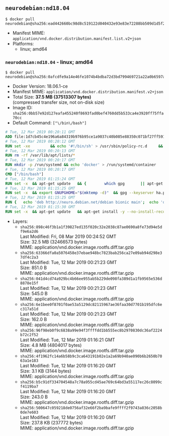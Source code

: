 ## `neurodebian:nd18.04`

```console
$ docker pull neurodebian@sha256:ead442660bc98d8c519122d040432e93e83e72288bb509d1d5f22fed8df7e686
```

-	Manifest MIME: `application/vnd.docker.distribution.manifest.list.v2+json`
-	Platforms:
	-	linux; amd64

### `neurodebian:nd18.04` - linux; amd64

```console
$ docker pull neurodebian@sha256:0afcdfe9a14e46fe1074b4bdba72d3bd799469721a22a0b6597a94cf06caed8e
```

-	Docker Version: 18.06.1-ce
-	Manifest MIME: `application/vnd.docker.distribution.manifest.v2+json`
-	Total Size: **37.5 MB (37513307 bytes)**  
	(compressed transfer size, not on-disk size)
-	Image ID: `sha256:0bb57e92d127eafa455240f8693fad0bef4760dd5b533ca4e3920ff75ffa70cc`
-	Default Command: `["\/bin\/bash"]`

```dockerfile
# Tue, 12 Mar 2019 00:20:11 GMT
ADD file:1d7cb45c4e196a6a84319b976b95ce1a9037c40b085e88350c071bf27ff59166 in / 
# Tue, 12 Mar 2019 00:20:12 GMT
RUN set -xe 		&& echo '#!/bin/sh' > /usr/sbin/policy-rc.d 	&& echo 'exit 101' >> /usr/sbin/policy-rc.d 	&& chmod +x /usr/sbin/policy-rc.d 		&& dpkg-divert --local --rename --add /sbin/initctl 	&& cp -a /usr/sbin/policy-rc.d /sbin/initctl 	&& sed -i 's/^exit.*/exit 0/' /sbin/initctl 		&& echo 'force-unsafe-io' > /etc/dpkg/dpkg.cfg.d/docker-apt-speedup 		&& echo 'DPkg::Post-Invoke { "rm -f /var/cache/apt/archives/*.deb /var/cache/apt/archives/partial/*.deb /var/cache/apt/*.bin || true"; };' > /etc/apt/apt.conf.d/docker-clean 	&& echo 'APT::Update::Post-Invoke { "rm -f /var/cache/apt/archives/*.deb /var/cache/apt/archives/partial/*.deb /var/cache/apt/*.bin || true"; };' >> /etc/apt/apt.conf.d/docker-clean 	&& echo 'Dir::Cache::pkgcache ""; Dir::Cache::srcpkgcache "";' >> /etc/apt/apt.conf.d/docker-clean 		&& echo 'Acquire::Languages "none";' > /etc/apt/apt.conf.d/docker-no-languages 		&& echo 'Acquire::GzipIndexes "true"; Acquire::CompressionTypes::Order:: "gz";' > /etc/apt/apt.conf.d/docker-gzip-indexes 		&& echo 'Apt::AutoRemove::SuggestsImportant "false";' > /etc/apt/apt.conf.d/docker-autoremove-suggests
# Tue, 12 Mar 2019 00:20:13 GMT
RUN rm -rf /var/lib/apt/lists/*
# Tue, 12 Mar 2019 00:20:17 GMT
RUN mkdir -p /run/systemd && echo 'docker' > /run/systemd/container
# Tue, 12 Mar 2019 00:20:17 GMT
CMD ["/bin/bash"]
# Tue, 12 Mar 2019 01:15:24 GMT
RUN set -x 	&& apt-get update 	&& { 		which gpg 		|| apt-get install -y --no-install-recommends gnupg 	; } 	&& { 		gpg --version | grep -q '^gpg (GnuPG) 1\.' 		|| apt-get install -y --no-install-recommends dirmngr 	; } 	&& rm -rf /var/lib/apt/lists/*
# Tue, 12 Mar 2019 01:15:25 GMT
RUN set -x 	&& export GNUPGHOME="$(mktemp -d)" 	&& gpg --keyserver ha.pool.sks-keyservers.net --recv-keys DD95CC430502E37EF840ACEEA5D32F012649A5A9 	&& gpg --export DD95CC430502E37EF840ACEEA5D32F012649A5A9 > /etc/apt/trusted.gpg.d/neurodebian.gpg 	&& rm -rf "$GNUPGHOME" 	&& apt-key list | grep neurodebian
# Tue, 12 Mar 2019 01:15:25 GMT
RUN { 	echo 'deb http://neuro.debian.net/debian bionic main'; 	echo 'deb http://neuro.debian.net/debian data main'; 	echo '#deb-src http://neuro.debian.net/debian-devel bionic main'; } > /etc/apt/sources.list.d/neurodebian.sources.list
# Tue, 12 Mar 2019 01:15:30 GMT
RUN set -x 	&& apt-get update 	&& apt-get install -y --no-install-recommends neurodebian-freeze eatmydata 	&& ln -s /usr/bin/eatmydata /usr/local/bin/apt-get 	&& rm -rf /var/lib/apt/lists/*
```

-	Layers:
	-	`sha256:898c46f3b1a1f39827ed135f020c32e2038c87ae0690a8fe73d94e5df9e6a2d6`  
		Last Modified: Fri, 08 Mar 2019 00:24:52 GMT  
		Size: 32.5 MB (32466573 bytes)  
		MIME: application/vnd.docker.image.rootfs.diff.tar.gzip
	-	`sha256:63366dfa0a5076458e37ebae948bc7823bab256ca27e09ab94d298e37df4c2a3`  
		Last Modified: Tue, 12 Mar 2019 00:21:23 GMT  
		Size: 851.0 B  
		MIME: application/vnd.docker.image.rootfs.diff.tar.gzip
	-	`sha256:041d4cd74a929bc4b66ee955ab5b229de098fa389d1a1fb9565e536d8878e15f`  
		Last Modified: Tue, 12 Mar 2019 00:21:23 GMT  
		Size: 545.0 B  
		MIME: application/vnd.docker.image.rootfs.diff.tar.gzip
	-	`sha256:6e1bee0f8701f0ae53a5129dc82115967ae36faa30d7701b195dfc6ec317a51d`  
		Last Modified: Tue, 12 Mar 2019 00:21:23 GMT  
		Size: 162.0 B  
		MIME: application/vnd.docker.image.rootfs.diff.tar.gzip
	-	`sha256:96f98eb0f9c6838a99e94f3ffffdd1bb555ec8b2970830dc36af2224b72c2f52`  
		Last Modified: Tue, 12 Mar 2019 01:16:21 GMT  
		Size: 4.8 MB (4804017 bytes)  
		MIME: application/vnd.docker.image.rootfs.diff.tar.gzip
	-	`sha256:4f1962fc14a6b58b9c3ca643191b02e1a2a69b940ae090b6b2650b7063a1e183`  
		Last Modified: Tue, 12 Mar 2019 01:16:20 GMT  
		Size: 3.1 KB (3144 bytes)  
		MIME: application/vnd.docker.image.rootfs.diff.tar.gzip
	-	`sha256:b5c91df334704548a7c78a955cd45ae769c64bd3a55117ec26c8099cf4119ba7`  
		Last Modified: Tue, 12 Mar 2019 01:16:20 GMT  
		Size: 243.0 B  
		MIME: application/vnd.docker.image.rootfs.diff.tar.gzip
	-	`sha256:500647c059218de0756af32e66f2ba9bafe9ffff2f9743a836c2058b0de7e603`  
		Last Modified: Tue, 12 Mar 2019 01:16:20 GMT  
		Size: 237.8 KB (237772 bytes)  
		MIME: application/vnd.docker.image.rootfs.diff.tar.gzip
